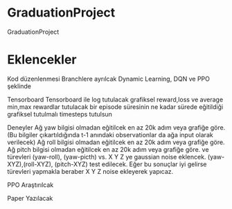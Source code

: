 # GraduationProject
GraduationProject

# Eklencekler
Kod düzenlenmesi
    Branchlere ayrılcak Dynamic Learning, DQN ve PPO şeklinde

Tensorboard
    Tensorboard ile log tutulacak grafiksel reward,loss ve average min,max rewardlar tutulacak
    bir episode süresinin ne kadar sürede eğitildiği grafiksel tutulmalı
    timesteps tutulsun

Deneyler
    Ağ yaw bilgisi olmadan eğitilcek en az 20k adım veya grafiğe göre. (Bu bilgiler çıkartıldığında t-1 anındaki observationlar da ağa input olarak verilecek)
    Ağ roll bilgisi olmadan eğitilcek en az 20k adım veya grafiğe göre.
    Ağ pitch bilgisi olmadan eğitilcek en az 20k adım veya grafiğe göre.
    ve türevleri (yaw-roll), (yaw-picth) vs.
    X Y Z ye gaussian noise eklencek.
    (yaw-XYZ),(roll-XYZ), (pitch-XYZ) test edilecek.
    Eğer bu sonuçlar iyi gelirse türevleri yapmakla beraber X Y Z noise ekleyerek yapıcaz.


PPO Araştırılcak

Paper Yazılacak